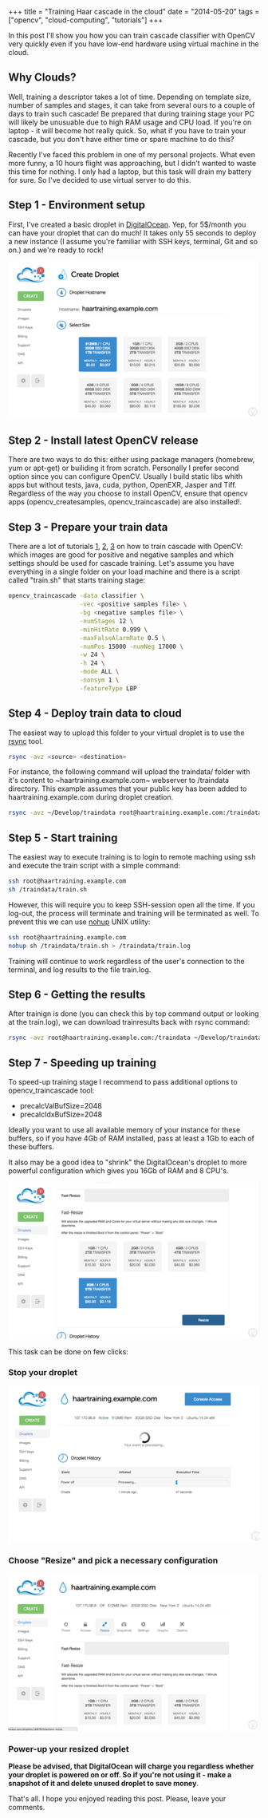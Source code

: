+++
title =  "Training Haar cascade in the cloud"
date = "2014-05-20"
tags =  ["opencv", "cloud-computing", "tutorials"]
+++

In this post I'll show you how you can train cascade classifier with OpenCV very quickly even if you have low-end hardware using virtual machine in the cloud.

<span class="more" />

## Why Clouds?

Well, training a descriptor takes a lot of time. Depending on template size, number of samples and stages, it can take from several ours to a couple of days to train such cascade! Be prepared that during training stage your PC will likely be unusuable due to high RAM usage and CPU load. If you're on laptop - it will become hot really quick. So, what if you have to train your cascade, but you don't have either time or spare machine to do this? 

Recently I've faced this problem in one of my personal projects. What even more funny, a 10 hours flight was approaching, but I didn't wanted to waste this time for nothing. I only had a laptop, but this task will drain my battery for sure. So I've decided to use virtual server to do this. 

## Step 1 - Environment setup

First, I've created a basic droplet in [DigitalOcean][digitalocean]. 
Yep, for 5$/month you can have your droplet that can do much! 
It takes only 55 seconds to deploy a new instance (I assume you're familiar with SSH keys, terminal, Git and so on.) and we're ready to rock!

![Create DigitalOcean droplet](image1.png)

## Step 2 - Install latest OpenCV release

There are two ways to do this: either using package managers (homebrew, yum or apt-get) or builiding it from scratch.
Personally I prefer second option since you can configure OpenCV. Usually I build static libs whith apps but without tests, java, cuda, python, OpenEXR, Jasper and Tiff. Regardless of the way you choose to install OpenCV, ensure that opencv apps (opencv_createsamples, opencv_traincascade) are also installed!.

## Step 3 - Prepare your train data

There are a lot of tutorials [1][tut1], [2][tut2], [3][tut3] on how to train cascade with OpenCV: which images are good for positive and negative samples and which settings should be used for cascade training. Let's assume you have everything in a single folder on your load machine and there is a script called "train.sh" that starts training stage:

```bash
opencv_traincascade -data classifier \
                    -vec <positive samples file> \
                    -bg <negative samples file> \
                    -numStages 12 \
                    -minHitRate 0.999 \
                    -maxFalseAlarmRate 0.5 \
                    -numPos 15000 -numNeg 17000 \
                    -w 24 \
                    -h 24 \
                    -mode ALL \
                    -nonsym 1 \
                    -featureType LBP
```

## Step 4 - Deploy train data to cloud

The easiest way to upload this folder to your virtual droplet is to use the [rsync][rsync] tool.

```bash
rsync -avz <source> <destination>
```

For instance, the following command will upload the traindata/ folder with it's content to ~haartraining.example.com~ webserver to /traindata directory. This example assumes that your public key has been added to haartraining.example.com during droplet creation.

```bash
rsync -avz ~/Develop/traindata root@haartraining.example.com:/traindata
```

## Step 5 - Start training

The easiest way to execute training is to login to remote maching using ssh and execute the train script with a simple command:

```bash
ssh root@haartraining.example.com
sh /traindata/train.sh
```

However, this will require you to keep SSH-session open all the time. If you log-out, the process will terminate and training will be terminated as well. 
To prevent this we can use [nohup][nohup] UNIX utility:

```bash
ssh root@haartraining.example.com
nohup sh /traindata/train.sh > /traindata/train.log
```

Training will continue to work regardless of the user's connection to the terminal, and log results to the file train.log.

## Step 6 - Getting the results

After trainign is done (you can check this by top command output or looking at the train.log), we can download trainresults back with rsync command:

```bash
rsync -avz root@haartraining.example.com:/traindata ~/Develop/traindata 
```

## Step 7 - Speeding up training

To speed-up training stage I recommend to pass additional options to opencv_traincascade tool:

 * precalcValBufSize=2048
 * precalcIdxBufSize=2048

Ideally you want to use all available memory of your instance for these buffers, so if you have 4Gb of RAM installed, pass at least a 1Gb to each of these buffers.

It also may be a good idea to "shrink" the DigitalOcean's droplet to more powerful configuration which gives you 16Gb of RAM and 8 CPU's. 

![Resize droplet](resize.png)

This task can be done on few clicks:

### Stop your droplet

![Poweroff droplet](poweroff.png)

### Choose "Resize" and pick a necessary configuration

![Resize droplet](resize2.png)

### Power-up your resized droplet 

**Please be advised, that DigitalOcean will charge you regardless whether your droplet is powered on or off. So if you're not using it - make a snapshot of it and delete unused droplet to save money**.

That's all. I hope you enjoyed reading this post. Please, leave your comments.

 [digitalocean]: https://www.digitalocean.com/?refcode=b93faa829f80
 [rsync]: http://en.wikipedia.org/wiki/Rsync
 [nohup]: http://en.wikipedia.org/wiki/Nohup
 [tut1]: http://note.sonots.com/SciSoftware/haartraining.html
 [tut2]: http://coding-robin.de/2013/07/22/train-your-own-opencv-haar-classifier.html
 [tut3]: http://answers.opencv.org/question/7141/about-traincascade-paremeters-samples-and-other/